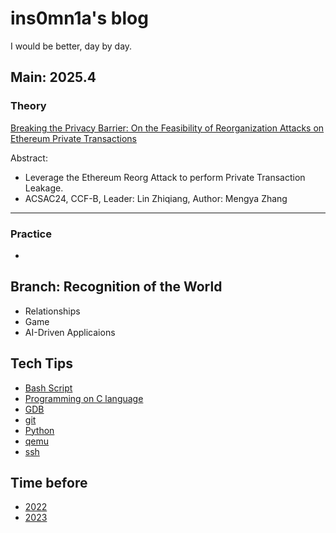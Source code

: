 # ins0mn1a's blog
I would be better, day by day.




## Main: 2025.4

### Theory
[Breaking the Privacy Barrier: On the Feasibility of Reorganization Attacks on Ethereum Private Transactions](./archive/2025/papers/breaking-privacy-barrier.md)

Abstract:
- Leverage the Ethereum Reorg Attack to perform Private Transaction Leakage.
- ACSAC24, CCF-B, Leader: Lin Zhiqiang, Author: Mengya Zhang

---


### Practice
- 


## Branch: Recognition of the World
- Relationships
- Game
- AI-Driven Applicaions
<!-- - distributed system?
- AI Tech itself -->


## Tech Tips

- [Bash Script](./TechTips/bash.md)
- [Programming on C language](./TechTips/c.md)
- [GDB](./TechTips/gdb.md)
- [git](./TechTips/git.md)
- [Python](./TechTips/python.md)
- [qemu](./TechTips/qemu.md)
- [ssh](./TechTips/ssh.md)

## Time before

- [2022](./archive/2022/summary.md)
- [2023](./archive/2023/summary.md)